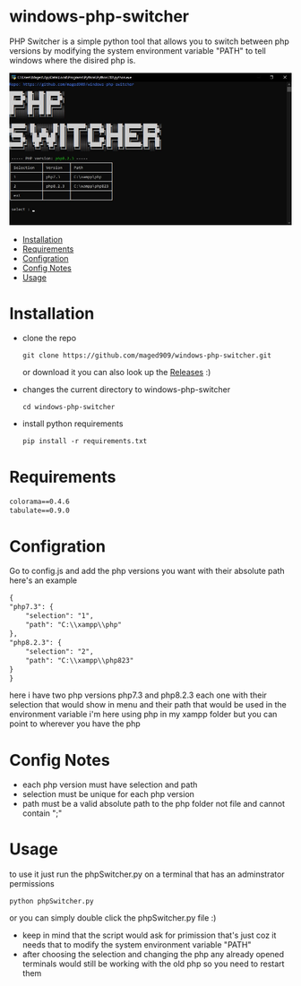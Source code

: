 # windows-php-switcher
PHP Switcher is a simple python tool that allows you to switch between php versions by modifying the system environment variable "PATH" to tell windows where the disired php is.

![program picture](https://github.com/maged909/windows-php-switcher/blob/main/program%20screenshot.jpg)

- [Installation](#Installation)
- [Requirements](#Requirements)
- [Configration](#Configration)
- [Config Notes](#config-notes)
- [Usage](#Usage)


# Installation
-	clone the repo

		git clone https://github.com/maged909/windows-php-switcher.git
		
	or download it you can also look up the [Releases](https://github.com/maged909/windows-php-switcher/releases) :)

-	changes the current directory to windows-php-switcher

		cd windows-php-switcher
		
-	install python requirements

		pip install -r requirements.txt

# Requirements
	
	colorama==0.4.6
	tabulate==0.9.0

# Configration
Go to config.js and add the php versions you want with their absolute path
here's an example

	{
    "php7.3": {
        "selection": "1", 
        "path": "C:\\xampp\\php"
    },
    "php8.2.3": {
        "selection": "2",
        "path": "C:\\xampp\\php823"
    }
	}
	
here i have two php versions php7.3 and php8.2.3 each one with their selection that would show in menu and their path that would be used in the environment variable
i'm here using php in my xampp folder but you can point to wherever you have the php 

# Config Notes
- each php version must have selection and path
- selection must be unique for each php version
- path must be a valid absolute path to the php folder not file and cannot contain ";"
	
	
# Usage
to use it just run the phpSwitcher.py on a terminal that has an adminstrator permissions

	python phpSwitcher.py

or you can simply double click the phpSwitcher.py file :)
	
- keep in mind that the script would ask for primission that's just coz it needs that to modify the system environment variable "PATH"
- after choosing the selection and changing the php any already opened terminals would still be working with the old php so you need to restart them


